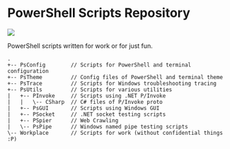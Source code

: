 # PowerShell Scripts Repository

[![](https://img.shields.io/badge/PowerShell-7.2-5391FE?style=flat-square&logo=PowerShell&link=https://github.com/PowerShell/PowerShell/)](https://github.com/PowerShell/PowerShell/)

PowerShell scripts written for work or for just fun.

```PlainText
.
+-- PsConfig        // Scripts for PowerShell and terminal configuration
+-- PsTheme         // Config files of PowerShell and terminal theme
+-- PsTrace         // Scripts for Windows troubleshooting tracing
+-- PsUtils         // Scripts for various utilities
|   +-- PInvoke     // Scripts using .NET P/Invoke
|   |   \-- CSharp  // C# files of P/Invoke proto
|   +-- PsGUI       // Scripts using Windows GUI
|   +-- PSocket     // .NET socket testing scripts
|   +-- PSpier      // Web Crawling
|   \-- PsPipe      // Windows named pipe testing scripts
\-- Workplace       // Scripts for work (without confidential things :P)
```
